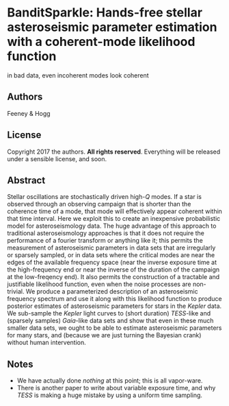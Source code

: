 # BanditSparkle: Hands-free stellar asteroseismic parameter estimation with a coherent-mode likelihood function
in bad data, even incoherent modes look coherent

## Authors
Feeney & Hogg

## License
Copyright 2017 the authors. **All rights reserved**. Everything will be released under a sensible license, and soon.

## Abstract
Stellar oscillations are stochastically driven high-*Q* modes. If a star is observed through an observing campaign that is shorter than the coherence time of a mode, that mode will effectively appear coherent within that time interval. Here we exploit this to create an inexpensive probabilistic model for asteroseismology data. The huge advantage of this approach to traditional asteroseismology approaches is that it does not require the performance of a fourier transform or anything like it; this permits the measurement of asteroseismic parameters in data sets that are irregularly or sparsely sampled, or in data sets where the critical modes are near the edges of the available frequency space (near the inverse exposure time at the high-frequency end or near the inverse of the duration of the campaign at the low-freqency end). It also permits the construction of a tractable and justifiable likelihood function, even when the noise processes are non-trivial. We produce a parameterized description of an asteroseismic frequency spectrum and use it along with this likelihood function to produce posterior estimates of asteroseismic parameters for stars in the *Kepler* data. We sub-sample the *Kepler* light curves to (short duration) *TESS*-like and (sparsely samples) *Gaia*-like data sets and show that even in these much smaller data sets, we ought to be able to estimate asteroseismic parameters for many stars, and (because we are just turning the Bayesian crank) without human intervention.

## Notes
- We have actually done *nothing* at this point; this is all vapor-ware.
- There is another paper to write about variable exposure time, and why *TESS* is making a huge mistake by using a uniform time sampling.
